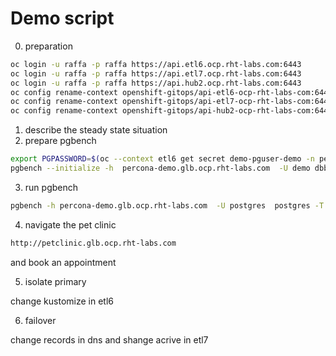 # Demo script

0. preparation 

```sh
oc login -u raffa -p raffa https://api.etl6.ocp.rht-labs.com:6443
oc login -u raffa -p raffa https://api.etl7.ocp.rht-labs.com:6443
oc login -u raffa -p raffa https://api.hub2.ocp.rht-labs.com:6443
oc config rename-context openshift-gitops/api-etl6-ocp-rht-labs-com:6443/raffa etl6
oc config rename-context openshift-gitops/api-etl7-ocp-rht-labs-com:6443/raffa etl7
oc config rename-context openshift-gitops/api-hub2-ocp-rht-labs-com:6443/raffa hub2
```

1. describe the steady state situation
2. prepare pgbench

```sh
export PGPASSWORD=$(oc --context etl6 get secret demo-pguser-demo -n percona-operator -o jsonpath='{.data.password}' | base64 -d)
pgbench --initialize -h  percona-demo.glb.ocp.rht-labs.com  -U demo dbbench --scale=50
```

3. run pgbench

```sh
pgbench -h percona-demo.glb.ocp.rht-labs.com  -U postgres  postgres -T 10  -R 2 -v
```

4. navigate the pet clinic

```sh
http://petclinic.glb.ocp.rht-labs.com
```

and book an appointment

5. isolate primary

change kustomize in etl6

6. failover

change records in dns and shange acrive in etl7